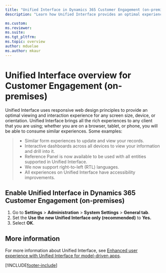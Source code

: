 ```yaml
---
title: "Unified Interface in Dynamics 365 Customer Engagement (on-premises)"
description: "Learn how Unified Interface provides an optimal experience for any screen size, device, or orientation, then follow these steps to enable it."

ms.custom: 
ms.reviewer: 
ms.suite: 
ms.tgt_pltfrm: 
ms.topic: overview
author: mduelae
ms.author: mkaur
---
```

# Unified Interface overview for Customer Engagement (on-premises)

Unified Interface uses responsive web design principles to provide an optimal viewing and interaction experience for any screen size, device, or orientation. Unified Interface brings all the rich experiences to any client that you are using; whether you are on a browser, tablet, or phone, you will be able to consume similar experiences. Some examples: 

> - Similar form experiences to update and view your records.
> - Interactive dashboards across all devices to view your information and drill into it. 
> - Reference Panel is now available to be used with all entities supported in Unified Interface. 
> - We now support right-to-left (RTL) languages.
> - All experiences on Unified Interface have accessibility improvements. 

## Enable Unified Interface in Dynamics 365 Customer Engagement (on-premises) 

1. Go to **Settings** > **Administration** > **System Settings** > **General tab**.
2. Set the **Use the new Unified Interface only (recommended)** to **Yes.**
3. Select **OK**.


## More information

For more information about Unified Interface, see [Enhanced user experience with Unified Interface for model-driven apps](/powerapps/user/unified-interface).



[!INCLUDE[footer-include](../../../includes/footer-banner.md)]
